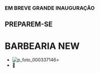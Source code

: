 ### EM BREVE GRANDE INAUGURAÇÃO ###
## PREPAREM-SE ##
# BARBEARIA NEW #
- ![p_foto_000337146](https://user-images.githubusercontent.com/110175711/202798620-158173f0-2ddf-4776-abc3-2afa6e36fefd.jpg)>
- 🤞
